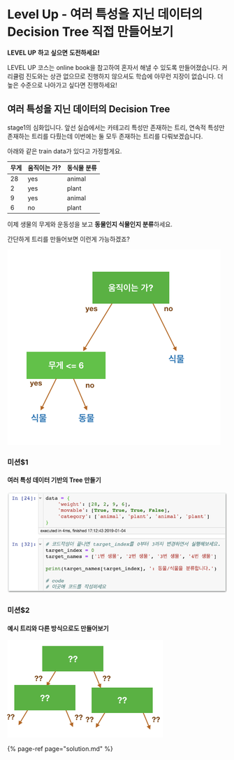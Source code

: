 # Level Up - 여러 특성을 지닌 데이터의 Decision Tree 직접 만들어보기

**LEVEL UP** **하고** **싶으면** **도전하세요!**

LEVEL UP 코스는 online book을 참고하여 혼자서 해낼 수 있도록 만들어졌습니다. 커리큘럼 진도와는 상관 없으므로 진행하지 않으셔도 학습에 아무런 지장이 없습니다. 더 높은 수준으로 나아가고 싶다면 진행하세요!

## 여러 특성을 지닌 데이터의 Decision Tree

stage1의 심화입니다. 앞선 실습에서는 카테고리 특성만 존재하는 트리, 연속적 특성만 존재하는 트리를 다뤘는데 이번에는 둘 모두 존재하는 트리를 다뤄보겠습니다.

아래와 같은 train data가 있다고 가정할게요.

| **무게** | **움직이는** **가?** | **동식물** **분류** |
| :--- | :--- | :--- |
| 28 | yes | animal |
| 2 | yes | plant |
| 9 | yes | animal |
| 6 | no | plant |

이제 생물의 무게와 운동성을 보고 **동물인지 식물인지 분류**하세요.

간단하게 트리를 만들어보면 이런게 가능하겠죠?

![](../.gitbook/assets/image-306.png)

### 미션$1

#### 여러 특성 데이터 기반의 Tree 만들기

![](../.gitbook/assets/image-291.png)

### 미션$2

#### 예시 트리와 다른 방식으로도 만들어보기

![1~4&#xBC88; &#xC0DD;&#xBB3C;&#xC5D0; &#xB300;&#xD55C; &#xBD84;&#xB958;&#xB9CC;&#x2028;&#xB9DE;&#xC73C;&#xBA74; &#xC131;&#xACF5;&#xC785;&#xB2C8;&#xB2E4;.](../.gitbook/assets/image-276.png)

{% page-ref page="solution.md" %}

